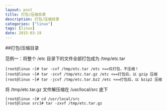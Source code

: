 ```yaml
---
layout: post
title: 打包/压缩目录
description: 打包/压缩目录
categories: ["linux"]
tags: [linux]
date: 2015-03-19
---
```

##打包/压缩目录

范例一：将整个 /etc 目录下的文件全部打包成为 /tmp/etc.tar

	[root@linux ~]# tar -cvf /tmp/etc.tar /etc <==仅打包，不压缩！
	[root@linux ~]# tar -zcvf /tmp/etc.tar.gz /etc <==打包后，以 gzip 压缩
	[root@linux ~]# tar -jcvf /tmp/etc.tar.bz2 /etc <==打包后，以 bzip2 压缩

将 /tmp/etc.tar.gz 文件解压缩在 /usr/local/src 底下

	[root@linux ~]# cd /usr/local/src
	[root@linux src]# tar -zxvf /tmp/etc.tar.gz
